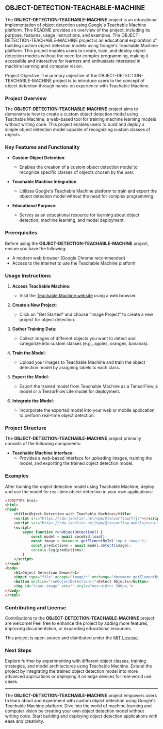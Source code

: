 ## OBJECT-DETECTION-TEACHABLE-MACHINE

The **OBJECT-DETECTION-TEACHABLE-MACHINE** project is an educational implementation of object detection using Google's Teachable Machine platform. This README provides an overview of the project, including its purpose, features, usage instructions, and examples.
The OBJECT-DETECTION-TEACHABLE-MACHINE project is an educational exploration of building custom object detection models using Google's Teachable Machine platform. This project enables users to create, train, and deploy object detection models without the need for complex programming, making it accessible and interactive for learners and enthusiasts interested in machine learning and computer vision.

Project Objective
The primary objective of the OBJECT-DETECTION-TEACHABLE-MACHINE project is to introduce users to the concept of object detection through hands-on experience with Teachable Machine. 
### Project Overview

The **OBJECT-DETECTION-TEACHABLE-MACHINE** project aims to demonstrate how to create a custom object detection model using Teachable Machine, a web-based tool for training machine learning models without writing code. This project enables users to build and deploy a simple object detection model capable of recognizing custom classes of objects.

### Key Features and Functionality

- **Custom Object Detection**:
  - Enables the creation of a custom object detection model to recognize specific classes of objects chosen by the user.

- **Teachable Machine Integration**:
  - Utilizes Google's Teachable Machine platform to train and export the object detection model without the need for complex programming.

- **Educational Purpose**:
  - Serves as an educational resource for learning about object detection, machine learning, and model deployment.

### Prerequisites

Before using the **OBJECT-DETECTION-TEACHABLE-MACHINE** project, ensure you have the following:

- A modern web browser (Google Chrome recommended)
- Access to the internet to use the Teachable Machine platform

### Usage Instructions

1. **Access Teachable Machine**:
   - Visit the [Teachable Machine website](https://teachablemachine.withgoogle.com/) using a web browser.

2. **Create a New Project**:
   - Click on "Get Started" and choose "Image Project" to create a new project for object detection.

3. **Gather Training Data**:
   - Collect images of different objects you want to detect and categorize into custom classes (e.g., apples, oranges, bananas).

4. **Train the Model**:
   - Upload your images to Teachable Machine and train the object detection model by assigning labels to each class.

5. **Export the Model**:
   - Export the trained model from Teachable Machine as a TensorFlow.js model or a TensorFlow Lite model for deployment.

6. **Integrate the Model**:
   - Incorporate the exported model into your web or mobile application to perform real-time object detection.

### Project Structure

The **OBJECT-DETECTION-TEACHABLE-MACHINE** project primarily consists of the following components:

- **Teachable Machine Interface**:
  - Provides a web-based interface for uploading images, training the model, and exporting the trained object detection model.

### Examples

After training the object detection model using Teachable Machine, deploy and use the model for real-time object detection in your own applications:

```html
<!DOCTYPE html>
<html>
<head>
    <title>Object Detection with Teachable Machine</title>
    <script src="https://cdn.jsdelivr.net/npm/@tensorflow/tfjs"></script>
    <script src="https://cdn.jsdelivr.net/npm/@tensorflow-models/coco-ssd"></script>
    <script>
        async function runObjectDetection() {
            const model = await cocoSsd.load();
            const image = document.getElementById('input-image');
            const predictions = await model.detect(image);
            console.log(predictions);
        }
    </script>
</head>
<body>
    <h1>Object Detection Demo</h1>
    <input type="file" accept="image/*" onchange="document.getElementById('input-image').src = URL.createObjectURL(this.files[0])">
    <button onclick="runObjectDetection()">Detect Objects</button>
    <img id="input-image" src="" style="max-width: 500px;">
</body>
</html>
```

### Contributing and License

Contributions to the **OBJECT-DETECTION-TEACHABLE-MACHINE** project are welcome! Feel free to enhance the project by adding more features, improving documentation, or expanding educational resources.

This project is open-source and distributed under the [MIT License](LICENSE).

### Next Steps

Explore further by experimenting with different object classes, training strategies, and model architectures using Teachable Machine. Extend the project by integrating the trained object detection model into more advanced applications or deploying it on edge devices for real-world use cases.

---

The **OBJECT-DETECTION-TEACHABLE-MACHINE** project empowers users to learn about and experiment with custom object detection using Google's Teachable Machine platform. Dive into the world of machine learning and computer vision by creating your own object detection model without writing code. Start building and deploying object detection applications with ease and creativity.

